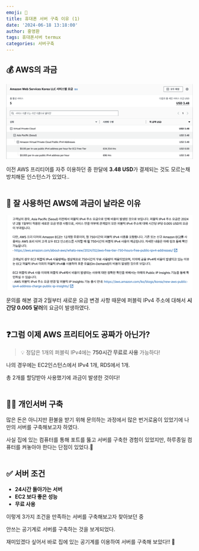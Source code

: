```yaml
---
emoji: 📱
title: 휴대폰 서버 구축 이유 (1)
date: '2024-06-18 13:18:00'
author: 홍영환
tags: 휴대폰서버 termux 
categories: 서버구축
---
```


## 💰 AWS의 과금

![image2.png](image2.png)

이전 AWS 프리티어를 자주 이용하던 중 한달에 **3.48 USD**가 결제되는 것도 모르는채 방치해둔 인스턴스가 있었다..
<br/>
<br/>

## 🤔 잘 사용하던 AWS에 과금이 날라온 이유

![image1.png](image1.png)

문의를 해본 결과 2월부터 새로운 요금 변경 사항 때문에 퍼블릭 IPv4 주소에 대해서 **시간당 0.005 달러**의 요금이 발생하였다.
<br/>
<br/>

## ❓그럼 이제 AWS 프리티어도 공짜가 아닌가?


>💡 정답은 1개의 퍼블릭 IPv4에는 **750시간 무료로 사용** 가능하다!


나의 경우에는 EC2인스턴스에서 IPv4 1개, RDS에서 1개.

총 2개를 할당받아 사용했기에 과금이 발생한 것이다! <br/> <br/>


## 🧑‍💻 개인서버 구축

많은 돈은 아니지만 환불을 받기 위해 문의하는 과정에서 많은 번거로움이 있었기에 나만의 서버를 구축해보고자 하였다. 

사실 집에 있는 컴퓨터를 통해 포트를 뚫고 서버를 구축한 경험이 있었지만, 하루종일 컴퓨터를 켜놓아야 한다는 단점이 있었다.🥲
<br/>
<br/>

## ✅ 서버 조건

- **24시간 돌아가는 서버**
- **EC2 보다 좋은 성능**
- **무료 사용**

이렇게 3가지 조건을 만족하는 서버를 구축해보고자 찾아보던 중 

안쓰는 공기계로 서버를 구축하는 것을 보게되었다.

재미있겠다 싶어서 바로 집에 있는 공기계를 이용하여 서버를 구축해 보았다!! 🥳
<br/>

```toc

```
